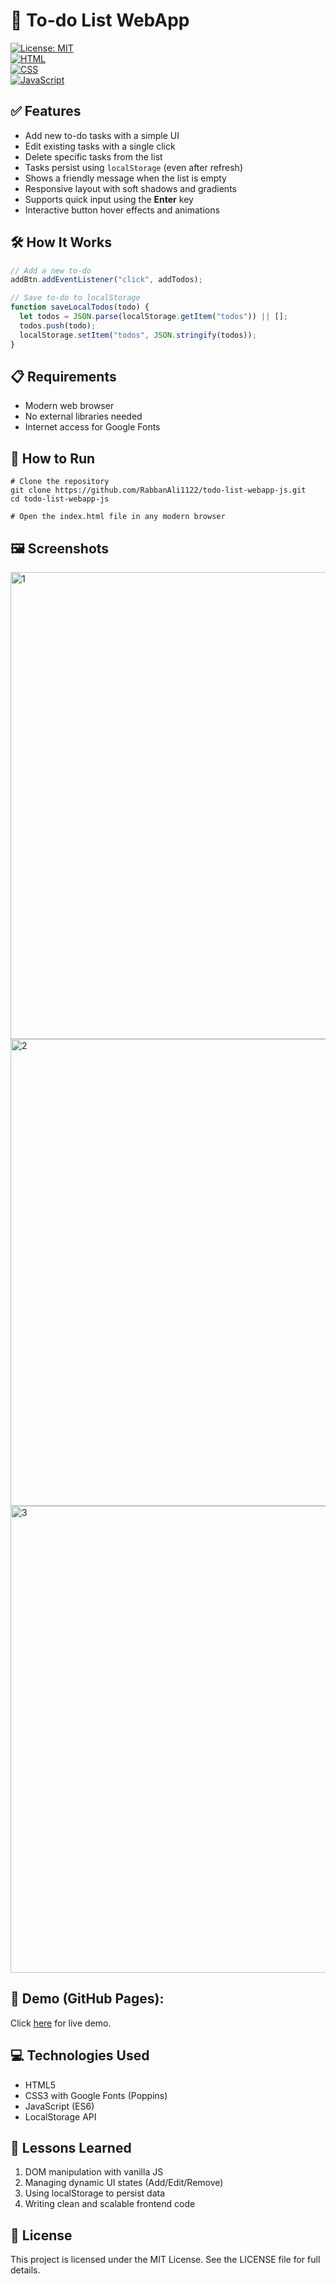 # 🧾 To-do List WebApp  
[![License: MIT](https://img.shields.io/badge/License-MIT-green.svg)](LICENSE)  
[![HTML](https://img.shields.io/badge/HTML5-orange.svg)](https://developer.mozilla.org/en-US/docs/Web/HTML)  
[![CSS](https://img.shields.io/badge/CSS3-blue.svg)](https://developer.mozilla.org/en-US/docs/Web/CSS)  
[![JavaScript](https://img.shields.io/badge/JavaScript-ES6-yellow.svg)](https://developer.mozilla.org/en-US/docs/Web/JavaScript)

## ✅ Features

- Add new to-do tasks with a simple UI
- Edit existing tasks with a single click
- Delete specific tasks from the list
- Tasks persist using `localStorage` (even after refresh)
- Shows a friendly message when the list is empty
- Responsive layout with soft shadows and gradients
- Supports quick input using the **Enter** key
- Interactive button hover effects and animations

## 🛠️ How It Works

```js
// Add a new to-do
addBtn.addEventListener("click", addTodos);

// Save to-do to localStorage
function saveLocalTodos(todo) {
  let todos = JSON.parse(localStorage.getItem("todos")) || [];
  todos.push(todo);
  localStorage.setItem("todos", JSON.stringify(todos));
}
```


## 📋 Requirements
- Modern web browser
- No external libraries needed
- Internet access for Google Fonts


## 🚀 How to Run
```
# Clone the repository
git clone https://github.com/RabbanAli1122/todo-list-webapp-js.git
cd todo-list-webapp-js

# Open the index.html file in any modern browser
```


## 🖼️ Screenshots
<img width="747" alt="1" src="https://github.com/user-attachments/assets/a860d24e-62a1-4c92-aff3-3f3a12a5b45d" />
<img width="747" alt="2" src="https://github.com/user-attachments/assets/06556ec6-46c7-4bc8-abd6-450312324e4c" />
<img width="747" alt="3" src="https://github.com/user-attachments/assets/858cb21a-4131-4b1a-a3d8-f1b3fc433bec" />

## 🔗 Demo (GitHub Pages):
Click [here](https://rabbanali1122.github.io/todo-list-webapp-js/) for live demo.

## 💻 Technologies Used
- HTML5
- CSS3 with Google Fonts (Poppins)
- JavaScript (ES6)
- LocalStorage API

## 🧠 Lessons Learned
1. DOM manipulation with vanilla JS
2. Managing dynamic UI states (Add/Edit/Remove)
3. Using localStorage to persist data
4. Writing clean and scalable frontend code

## 📄 License
This project is licensed under the MIT License. See the LICENSE file for full details.
